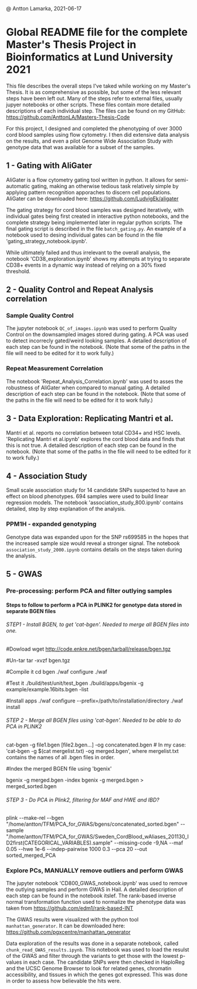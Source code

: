 @ Antton Lamarka, 2021-06-17
# Global README file for the complete Master's Thesis Project in Bioinformatics at Lund University 2021

This file describes the overall steps I've taked while working on my Master's Thesis. It is as comprehensive as possible, but some of the less relevant steps have been left out. Many of the steps refer to external files, usually jupyer notebooks or other scripts. These files contain more detailed descriptions of each individual step. The files can be found on my GitHub: https://github.com/AnttonLA/Masters-Thesis-Code

For this project, I designed and completed the phenotyping of over 3000 cord blood samples using flow cytometry. I then did extensive data analysis on the results, and even a pilot Genome Wide Association Study with genotype data that was available for a subset of the samples. 
 
## 1 - Gating with AliGater

AliGater is a flow cytometry gating tool written in python. It allows for semi-automatic gating, making an otherwise tedious task relatively simple by applying pattern recognition apporaches to discern cell populations. AliGater can be downloaded here: https://github.com/LudvigEk/aligater

The gating strategy for cord blood samples was designed iteratively, with individual gates being first created in interactive python notebooks, and the complete strategy being implemented later in regular python scripts. The final gating script is described in the file `batch_gating.py`. An example of a notebook used to desing individual gates can be found in the file 'gating_strategy_notebook.ipynb'.

While ultimately failed and thus irrelevant to the overall analysis, the notebook 'CD38_exploration.ipynb' shows my attempts at trying to separate CD38+ events in a dynamic way instead of relying on a 30% fixed threshold.

## 2 - Quality Control and Repeat Analysis correlation

### Sample Quality Control 
The jupyter notebook `QC_of_images.ipynb` was used to perform Quality Control on the downsampled images stored during gating. A PCA was used to detect incorrecly gated/weird looking samples. A detailed description of each step can be found in the notebook. (Note that some of the paths in the file will need to be edited for it to work fully.)

### Repeat Measurement Correlation

The notebook 'Repeat_Analysis_Correlation.ipynb' was used to asses the robustness of AliGater when compared to manual gating. A detailed description of each step can be found in the notebook. (Note that some of the paths in the file will need to be edited for it to work fully.)

## 3 - Data Exploration: Replicating Mantri et al.

Mantri et al. reports no correlation between total CD34+ and HSC levels. 'Replicating Mantri et al.ipynb' explores the cord blood data and finds that this is not true. A detailed description of each step can be found in the notebook. (Note that some of the paths in the file will need to be edited for it to work fully.)

## 4 - Association Study

Small scale association study for 14 candidate SNPs suspected to have an effect on blood phenotypes. 694 samples were used to build linear regression models. The notebook 'association_study_800.ipynb' contains detailed, step by step explanation of the analysis.

### PPM1H - expanded genotyping

Genotype data was expanded upon for the SNP rs699585 in the hopes that the increased sample size would reveal a stronger signal. The notebook `association_study_2000.ipynb` contains details on the steps taken during the analysis. 

## 5 - GWAS

### Pre-processing: perform PCA and filter outlying samples
#### Steps to follow to perform a PCA in PLINK2 for genotype data stored in separate BGEN files

###### STEP1 - Install BGEN, to get 'cat-bgen'. Needed to merge all BGEN files into one.

 #Dowload
wget http://code.enkre.net/bgen/tarball/release/bgen.tgz

 #Un-tar
tar -xvzf bgen.tgz

 #Compile it
cd bgen
./waf configure
./waf

 #Test it
./build/test/unit/test_bgen
./build/apps/bgenix -g example/example.16bits.bgen -list

 #Install apps
./waf configure --prefix=/path/to/installation/directory
./waf install

###### STEP 2 - Merge all BGEN files using 'cat-bgen'. Needed to be able to do PCA in PLINK2

cat-bgen -g file1.bgen [file2.bgen...] -og concatenated.bgen  # In my case: 'cat-bgen -g $(cat mergelist.txt) -og merged.bgen',   where mergelist.txt contains the names of all .bgen files in order.

 #Index the merged BGEN file using 'bgenix'
 
bgenix -g merged.bgen -index
bgenix -g merged.bgen > merged_sorted.bgen

###### STEP 3 - Do PCA in Plink2, filtering for MAF and HWE and IBD?

plink --make-rel --bgen "/home/antton/TFM/PCA_for_GWAS/bgens/concatenated_sorted.bgen" --sample "/home/antton/TFM/PCA_for_GWAS/Sweden_CordBlood_wAliases_201130_ID2first(CATEGORICAL_VARIABLES).sample" --missing-code -9,NA --maf 0.05 --hwe 1e-6  --indep-pairwise 1000 0.3 --pca 20 --out sorted_merged_PCA 

### Explore PCs, MANUALLY remove outliers and perform GWAS

The jupyter notebook 'CD800_GWAS_notebook.ipynb' was used to remove the outlying samples and perform GWAS in Hail. A detailed description of each step can be found in the notebook itslef. The rank-based inverse normal transformation function used to normalize the phenotype data was taken from https://github.com/edm1/rank-based-INT

The GWAS results were visualized with the python tool `manhattan_generator`. It can be downloaded here: https://github.com/pgxcentre/manhattan_generator

Data exploration of the results was done in a separate notebook, called `chunk_read_GWAS_results.ipynb`. This notebook was used to load the resulst of the GWAS and filter through the variants to get those with the lowest p-values in each case. The candidate SNPs were then checked in HaploReg and the UCSC Genome Browser to look for related genes, chromatin accessibility, and tissues in which the genes got expressed. This was done in order to assess how believable the hits were.



 



